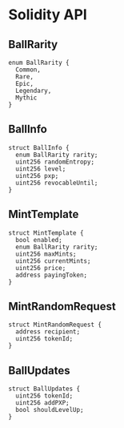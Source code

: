 # Solidity API

## BallRarity

```solidity
enum BallRarity {
  Common,
  Rare,
  Epic,
  Legendary,
  Mythic
}

```

## BallInfo

```solidity
struct BallInfo {
  enum BallRarity rarity;
  uint256 randomEntropy;
  uint256 level;
  uint256 pxp;
  uint256 revocableUntil;
}
```

## MintTemplate

```solidity
struct MintTemplate {
  bool enabled;
  enum BallRarity rarity;
  uint256 maxMints;
  uint256 currentMints;
  uint256 price;
  address payingToken;
}
```

## MintRandomRequest

```solidity
struct MintRandomRequest {
  address recipient;
  uint256 tokenId;
}

```

## BallUpdates

```solidity
struct BallUpdates {
  uint256 tokenId;
  uint256 addPXP;
  bool shouldLevelUp;
}

```
